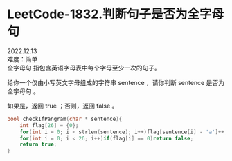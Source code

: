 # LeetCode-1832.判断句子是否为全字母句    
2022.12.13  
难度：简单  
全字母句 指包含英语字母表中每个字母至少一次的句子。

给你一个仅由小写英文字母组成的字符串 sentence ，请你判断 sentence 是否为 全字母句 。

如果是，返回 true ；否则，返回 false 。


```c
bool checkIfPangram(char * sentence){
    int flag[26] = {0};
    for(int i = 0; i < strlen(sentence); i++)flag[sentence[i] - 'a']++;
    for(int i = 0; i < 26; i++)if(flag[i] == 0)return false;
    return true;
}
```






























































